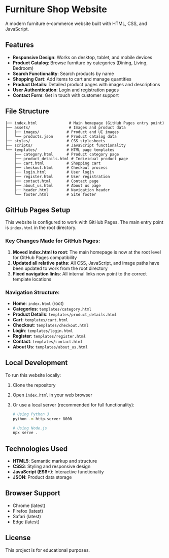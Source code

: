 # Furniture Shop Website

A modern furniture e-commerce website built with HTML, CSS, and JavaScript.

## Features

- **Responsive Design**: Works on desktop, tablet, and mobile devices
- **Product Catalog**: Browse furniture by categories (Dining, Living, Bedroom)
- **Search Functionality**: Search products by name
- **Shopping Cart**: Add items to cart and manage quantities
- **Product Details**: Detailed product pages with images and descriptions
- **User Authentication**: Login and registration pages
- **Contact Form**: Get in touch with customer support

## File Structure

```
├── index.html              # Main homepage (GitHub Pages entry point)
├── assets/                 # Images and product data
│   ├── images/            # Product and UI images
│   └── products.json      # Product catalog data
├── styles/                # CSS stylesheets
├── scripts/               # JavaScript functionality
└── templates/             # HTML page templates
    ├── category.html      # Product category page
    ├── product_details.html # Individual product page
    ├── cart.html          # Shopping cart
    ├── checkout.html      # Checkout process
    ├── login.html         # User login
    ├── register.html      # User registration
    ├── contact.html       # Contact page
    ├── about_us.html      # About us page
    ├── header.html        # Navigation header
    └── footer.html        # Site footer
```

## GitHub Pages Setup

This website is configured to work with GitHub Pages. The main entry point is `index.html` in the root directory.

### Key Changes Made for GitHub Pages:

1. **Moved index.html to root**: The main homepage is now at the root level for GitHub Pages compatibility
2. **Updated all relative paths**: All CSS, JavaScript, and image paths have been updated to work from the root directory
3. **Fixed navigation links**: All internal links now point to the correct template locations

### Navigation Structure:

- **Home**: `index.html` (root)
- **Categories**: `templates/category.html`
- **Product Details**: `templates/product_details.html`
- **Cart**: `templates/cart.html`
- **Checkout**: `templates/checkout.html`
- **Login**: `templates/login.html`
- **Register**: `templates/register.html`
- **Contact**: `templates/contact.html`
- **About Us**: `templates/about_us.html`

## Local Development

To run this website locally:

1. Clone the repository
2. Open `index.html` in your web browser
3. Or use a local server (recommended for full functionality):

   ```bash
   # Using Python 3
   python -m http.server 8000

   # Using Node.js
   npx serve .
   ```

## Technologies Used

- **HTML5**: Semantic markup and structure
- **CSS3**: Styling and responsive design
- **JavaScript (ES6+)**: Interactive functionality
- **JSON**: Product data storage

## Browser Support

- Chrome (latest)
- Firefox (latest)
- Safari (latest)
- Edge (latest)

## License

This project is for educational purposes.
